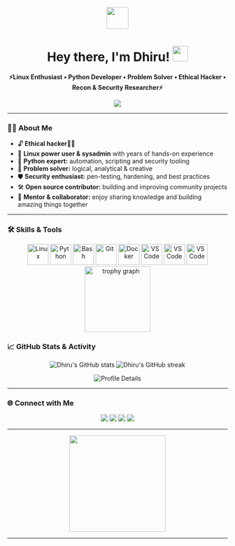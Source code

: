 <!-- Animated waving hand SVG -->
<p align="center">
  <img src="https://raw.githubusercontent.com/dhiru69-tech/dhiru69-tech/main/assets/wave.gif" width="50px">
</p>

<h1 align="center">Hey there, I'm Dhiru! <img src="https://media.giphy.com/media/hvRJCLFzcasrR4ia7z/giphy.gif" width="35"></h1>

<p align="center">
<b>⚡Linux Enthusiast • Python Developer • Problem Solver • Ethical Hacker  • Recon & Security Researcher⚡</b>
</p>

<!-- Animated typing effect -->
<p align="center">
  <img src="https://readme-typing-svg.demolab.com?font=Fira+Code&weight=500&size=22&pause=1000&color=00FFAD&center=true&vCenter=true&width=500&lines=Welcome+to+my+GitHub+profile!;Linux%F0%9F%90%BC+Python+%F0%9F%90%8D+Automation+%F0%9F%94%A5;Researcher+;Let's+innovate+and+grow+together!"/>
</p>

---

### 👨‍💻 About Me
- 🔓 **Ethical hacker👨‍💻**
- 🐧 **Linux power user & sysadmin** with years of hands-on experience
- 🐍 **Python expert:** automation, scripting and security tooling
- 🧠 **Problem solver:** logical, analytical & creative
- 🛡️ **Security enthusiast:** pen-testing, hardening, and best practices
- 🛠️ **Open source contributor:** building and improving community projects
- 🤝 **Mentor & collaborator:** enjoy sharing knowledge and building amazing things together

---

### 🛠️ Skills & Tools

<p align="center">
  <!-- Core Dev Tools -->
  <img src="https://cdn.jsdelivr.net/gh/devicons/devicon/icons/linux/linux-original.svg" width="48" alt="Linux"/>
  <img src="https://cdn.jsdelivr.net/gh/devicons/devicon/icons/python/python-original.svg" width="48" alt="Python"/>
  <img src="https://cdn.jsdelivr.net/gh/devicons/devicon/icons/bash/bash-original.svg" width="48" alt="Bash"/>
  <img src="https://cdn.jsdelivr.net/gh/devicons/devicon/icons/git/git-original.svg" width="48" alt="Git"/>
  <img src="https://cdn.jsdelivr.net/gh/devicons/devicon/icons/docker/docker-original.svg" width="48" alt="Docker"/>
  <img src="https://cdn.jsdelivr.net/gh/devicons/devicon/icons/vscode/vscode-original.svg" width="48" alt="VS Code"/>
  <img src="https://tse1.mm.bing.net/th/id/OIP.uOlrFi1pBWUofOrOmba8DgHaHk?r=0&rs=1&pid=ImgDetMain&o=7&rm=3" width="48" alt="VS Code"/>
  <img src="https://www.kali.org/tools/nmap/images/nmap-logo.svg" width="48" alt="VS Code"/>
  
  

  <img src="https://github-profile-trophy.vercel.app?username=maurodesouza&theme=dracula&column=-1&row=1&margin-w=8&margin-h=8&no-bg=false&no-frame=false&order=4" height="150" alt="trophy graph"  />

### 📈 GitHub Stats & Activity

<p align="center">
  <img src="https://github-readme-stats.vercel.app/api?username=dhiru69-tech&show_icons=true&theme=tokyonight" alt="Dhiru's GitHub stats"/>
  <img src="https://github-readme-streak-stats.herokuapp.com/?user=dhiru69-tech&theme=tokyonight" alt="Dhiru's GitHub streak"/>
</p>

<p align="center">
  <img src="https://github-profile-summary-cards.vercel.app/api/cards/profile-details?username=dhiru69-tech&theme=tokyonight" alt="Profile Details"/>
</p>

---

### 🌐 Connect with Me

<p align="center">
  <a href="https://twitter.com/your_twitter" target="_blank"><img src="https://img.shields.io/badge/Twitter-1DA1F2?style=for-the-badge&logo=twitter&logoColor=white"></a>
  <a href="https://linkedin.com/in/your_linkedin" target="_blank"><img src="https://img.shields.io/badge/LinkedIn-0077B5?style=for-the-badge&logo=linkedin&logoColor=white"></a>
  <a href="mailto:your_email@example.com" target="_blank"><img src="https://img.shields.io/badge/Email-D14836?style=for-the-badge&logo=gmail&logoColor=white"></a>
  <a href="https://t.me/your_telegram" target="_blank"><img src="https://img.shields.io/badge/Telegram-26A5E4?style=for-the-badge&logo=telegram&logoColor=white"></a>
</p>

---

<p align="center">
  <img src="https://github.com/dhiru69-tech/dhiru69-tech/blob/main/assets/hacker.gif" width="220"/>
</p>

---

<p align="center">
  <img src="https://komarev.com/ghpvc/?username=dhiru69-tech&style=flat-square&color=blue" alt=""/>
</p>
